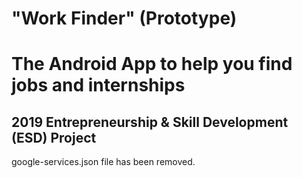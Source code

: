 # "Work Finder" (Prototype)
# The Android App to help you find jobs and internships
## 2019 Entrepreneurship & Skill Development (ESD) Project

google-services.json file has been removed.
